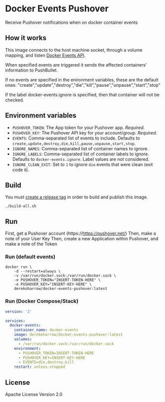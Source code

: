# Docker Events Pushover
Receive Pushover notifications when on docker container events

## How it works
This image connects to the host machine socket, through a volume mapping, and listen [Docker Events API](https://docs.docker.com/engine/reference/api/docker_remote_api_v1.24/#/monitor-dockers-events).

When specified events are triggered it sends the affected containers' information to PushBullet.  

If no events are specified in the enironment variables, these are the default ones: "create","update","destroy","die","kill","pause","unpause","start","stop"

If the label docker-events.ignore is specified, then that container will not be checked.

## Environment variables

* `PUSHOVER_TOKEN`: The App token for your Pushover app. _Required_.
* `PUSHOVER_KEY`: The Pushover API key for your account/group. _Required_.
* `EVENTS`: Comma-separated list of events to include. Defaults to `create,update,destroy,die,kill,pause,unpause,start,stop`.
* `IGNORE_NAMES`: Comma-separated list of container names to ignore.
* `IGNORE_LABELS`: Comma-separated list of container labels to ignore. Defaults to `docker-events.ignore`. Label values are not considered.
* `IGNORE_CLEAN_EXIT`: Set to `1` to ignore `die` events that were clean (exit code `0`).

## Build
You must [create a release tag](https://git-scm.com/book/en/v2/Git-Basics-Tagging) in order to build and publish this image.
```shell
./build-all.sh
```

## Run
First, get a Pushover account (https://https://pushover.net/)
Then, make a note of your User Key
Then, create a new Application within Pushover, and make a note of the Token

### Run (default events)
```shell
docker run \
    -d --restart=always \
    -v /var/run/docker.sock:/var/run/docker.sock \
    -e PUSHOVER_TOKEN="INSERT-TOKEN-HERE" \
    -e PUSHOVER_KEY="INSERT-KEY-HERE" \
    derekoharrow/docker-events-pushover:latest
```

### Run (Docker Compose/Stack)
```yml
version: '2'
 
services:
  docker-events:
    container_name: docker-events
    image: derekoharrow/docker-events-pushover:latest
    volumes:
      - /var/run/docker.sock:/var/run/docker.sock
    environment:
      - PUSHOVER_TOKEN=INSERT-TOKEN-HERE
      - PUSHOVER_KEY=INSERT-KEY-HERE
      - EVENTS=die,destroy,kill
    restart: unless-stopped

```

## License
Apache License Version 2.0
